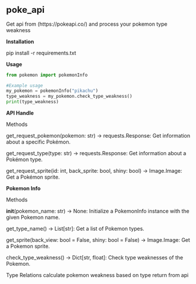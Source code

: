 <h1 style="font-size: 24px;">poke_api</h1>
Get api from (https://pokeapi.co/) and process your pokemon type weakness

**Installation**

pip install -r requirements.txt

**Usage**
```python
from pokemon import pokemonInfo

#Example usage
my_pokemon = pokemonInfo("pikachu")
type_weakness = my_pokemon.check_type_weakness()
print(type_weakness)
```

**API Handle**

Methods

get_request_pokemon(pokemon: str) -> requests.Response: Get information about a specific Pokémon.

get_request_type(type: str) -> requests.Response: Get information about a Pokémon type.

get_request_sprite(id: int, back_sprite: bool, shiny: bool) -> Image.Image: Get a Pokémon sprite.

**Pokemon Info**

Methods

__init__(pokemon_name: str) -> None: Initialize a PokemonInfo instance with the given Pokemon name.

get_type_name() -> List[str]: Get a list of Pokemon types.

get_sprite(back_view: bool = False, shiny: bool = False) -> Image.Image: Get a Pokemon sprite.

check_type_weakness() -> Dict[str, float]: Check type weaknesses of the Pokemon.

Type Relations
calculate pokemon weakness based on type return from api



